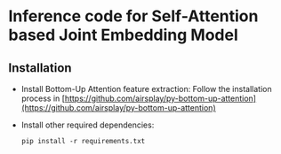 # Inference code for Self-Attention based Joint Embedding Model
## Installation
- Install Bottom-Up Attention feature extraction: Follow the installation process in [https://github.com/airsplay/py-bottom-up-attention](https://github.com/airsplay/py-bottom-up-attention)
- Install other required dependencies:

    ```pip install -r requirements.txt```